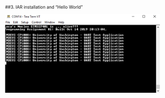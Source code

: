 ##3. IAR installation and “Hello World”

![Q3 screenshot](https://github.com/lacysanv/embsys100/blob/master/assignment01/Question3ss.PNG)

